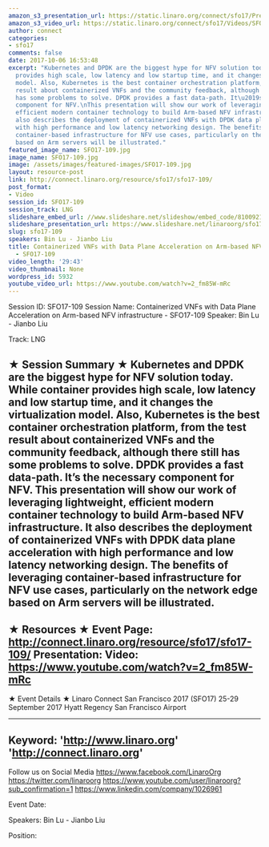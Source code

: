 ```yaml
---
amazon_s3_presentation_url: https://static.linaro.org/connect/sfo17/Presentations/SFO17-109%20Containerized%20VNFs%20with%20Data%20Plane%20Acceleration%20on%20Arm%20platform.pdf
amazon_s3_video_url: https://static.linaro.org/connect/sfo17/Videos/SFO17-109%20-%20Containerized%20VNFs%20with%20Data%20Plane%20Acceleration%20on%20Arm-based%20NFV%20infrastructure.mp4
author: connect
categories:
- sfo17
comments: false
date: 2017-10-06 16:53:48
excerpt: "Kubernetes and DPDK are the biggest hype for NFV solution today. While container
  provides high scale, low latency and low startup time, and it changes the virtualization
  model. Also, Kubernetes is the best container orchestration platform, from the test
  result about containerized VNFs and the community feedback, although there still
  has some problems to solve. DPDK provides a fast data-path. It\u2019s the necessary
  component for NFV.\nThis presentation will show our work of leveraging lightweight,
  efficient modern container technology to build Arm-based NFV infrastructure. It
  also describes the deployment of containerized VNFs with DPDK data plane acceleration
  with high performance and low latency networking design. The benefits of leveraging
  container-based infrastructure for NFV use cases, particularly on the network edge
  based on Arm servers will be illustrated."
featured_image_name: SFO17-109.jpg
image_name: SFO17-109.jpg
image: /assets/images/featured-images/SFO17-109.jpg
layout: resource-post
link: http://connect.linaro.org/resource/sfo17/sfo17-109/
post_format:
- Video
session_id: SFO17-109
session_track: LNG
slideshare_embed_url: //www.slideshare.net/slideshow/embed_code/81009212
slideshare_presentation_url: https://www.slideshare.net/linaroorg/sfo17-109-containerized-vn-fs-with-data-plane-acceleration-on-arm-platform
slug: sfo17-109
speakers: Bin Lu - Jianbo Liu
title: Containerized VNFs with Data Plane Acceleration on Arm-based NFV infrastructure
  - SFO17-109
video_length: '29:43'
video_thumbnail: None
wordpress_id: 5932
youtube_video_url: https://www.youtube.com/watch?v=2_fm85W-mRc
---
```


Session ID: SFO17-109
Session Name: Containerized VNFs with Data Plane Acceleration on Arm-based NFV infrastructure - SFO17-109
Speaker: Bin Lu - Jianbo Liu

Track: LNG

★ Session Summary ★
Kubernetes and DPDK are the biggest hype for NFV solution today. While container provides high scale, low latency and low startup time, and it changes the virtualization model. Also, Kubernetes is the best container orchestration platform, from the test result about containerized VNFs and the community feedback, although there still has some problems to solve. DPDK provides a fast data-path. It’s the necessary component for NFV.
This presentation will show our work of leveraging lightweight, efficient modern container technology to build Arm-based NFV infrastructure. It also describes the deployment of containerized VNFs with DPDK data plane acceleration with high performance and low latency networking design. The benefits of leveraging container-based infrastructure for NFV use cases, particularly on the network edge based on Arm servers will be illustrated.
---------------------------------------------------
★ Resources ★
Event Page: http://connect.linaro.org/resource/sfo17/sfo17-109/
Presentation:
Video: https://www.youtube.com/watch?v=2_fm85W-mRc
---------------------------------------------------

★ Event Details ★
Linaro Connect San Francisco 2017 (SFO17)
25-29 September 2017
Hyatt Regency San Francisco Airport

---------------------------------------------------
Keyword:
'http://www.linaro.org'
'http://connect.linaro.org'
---------------------------------------------------
Follow us on Social Media
https://www.facebook.com/LinaroOrg
https://twitter.com/linaroorg
https://www.youtube.com/user/linaroorg?sub_confirmation=1
https://www.linkedin.com/company/1026961

Event Date:

Speakers: Bin Lu - Jianbo Liu

Position:
